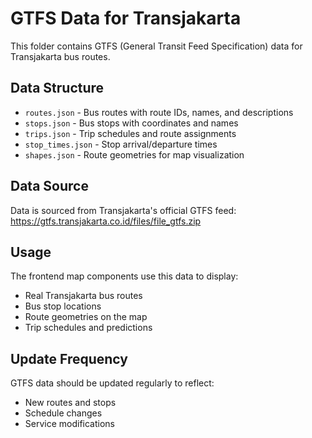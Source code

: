 # GTFS Data for Transjakarta

This folder contains GTFS (General Transit Feed Specification) data for Transjakarta bus routes.

## Data Structure

- `routes.json` - Bus routes with route IDs, names, and descriptions
- `stops.json` - Bus stops with coordinates and names
- `trips.json` - Trip schedules and route assignments
- `stop_times.json` - Stop arrival/departure times
- `shapes.json` - Route geometries for map visualization

## Data Source

Data is sourced from Transjakarta's official GTFS feed: https://gtfs.transjakarta.co.id/files/file_gtfs.zip

## Usage

The frontend map components use this data to display:
- Real Transjakarta bus routes
- Bus stop locations
- Route geometries on the map
- Trip schedules and predictions

## Update Frequency

GTFS data should be updated regularly to reflect:
- New routes and stops
- Schedule changes
- Service modifications
